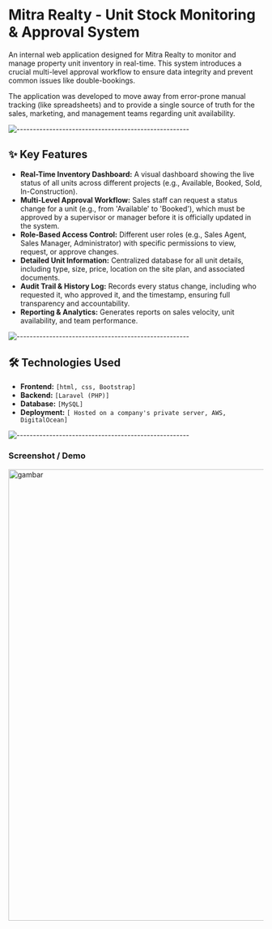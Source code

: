 # Mitra Realty - Unit Stock Monitoring & Approval System

An internal web application designed for Mitra Realty to monitor and manage property unit inventory in real-time. This system introduces a crucial multi-level approval workflow to ensure data integrity and prevent common issues like double-bookings.

The application was developed to move away from error-prone manual tracking (like spreadsheets) and to provide a single source of truth for the sales, marketing, and management teams regarding unit availability.

![-----------------------------------------------------](https://raw.githubusercontent.com/andreasbm/readme/master/assets/lines/rainbow.png)

## ✨ Key Features

* **Real-Time Inventory Dashboard:** A visual dashboard showing the live status of all units across different projects (e.g., Available, Booked, Sold, In-Construction).
* **Multi-Level Approval Workflow:** Sales staff can request a status change for a unit (e.g., from 'Available' to 'Booked'), which must be approved by a supervisor or manager before it is officially updated in the system.
* **Role-Based Access Control:** Different user roles (e.g., Sales Agent, Sales Manager, Administrator) with specific permissions to view, request, or approve changes.
* **Detailed Unit Information:** Centralized database for all unit details, including type, size, price, location on the site plan, and associated documents.
* **Audit Trail & History Log:** Records every status change, including who requested it, who approved it, and the timestamp, ensuring full transparency and accountability.
* **Reporting & Analytics:** Generates reports on sales velocity, unit availability, and team performance.

![-----------------------------------------------------](https://raw.githubusercontent.com/andreasbm/readme/master/assets/lines/rainbow.png)

## 🛠️ Technologies Used

* **Frontend:** `[html, css, Bootstrap]`
* **Backend:** `[Laravel (PHP)]`
* **Database:** `[MySQL]`
* **Deployment:** `[ Hosted on a company's private server, AWS, DigitalOcean]`

![-----------------------------------------------------](https://raw.githubusercontent.com/andreasbm/readme/master/assets/lines/rainbow.png)


### Screenshot / Demo

<img width="1832" height="891" alt="gambar" src="https://github.com/user-attachments/assets/336f699e-be35-4f2a-b1f8-7ba61cacf264" />
